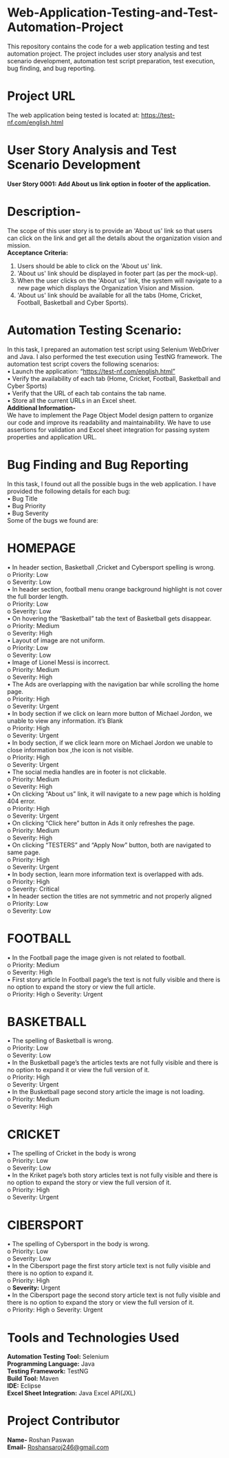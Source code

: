 # Web-Application-Testing-and-Test-Automation-Project
This repository contains the code for a web application testing and test automation project. The project includes user story analysis and test scenario development, automation test script preparation, test execution, bug finding, and bug reporting.
# Project URL  
The web application being tested is located at: https://test-nf.com/english.html  
# User Story Analysis and Test Scenario Development  
**User Story 0001: Add About us link option in footer of the application.**
# Description-  
The scope of this user story is to provide an 'About us' link so that users can click on the link and get all the details about the organization vision and mission.  
**Acceptance Criteria:**
1.	Users should be able to click on the 'About us' link.  
2.	'About us' link should be displayed in footer part (as per the mock-up).  
3.	When the user clicks on the 'About us' link, the system will navigate to a new page which displays the Organization Vision and Mission.  
4.	'About us' link should be available for all the tabs (Home, Cricket, Football, Basketball and Cyber Sports).  
# Automation Testing Scenario:  
In this task, I prepared an automation test script using Selenium WebDriver and Java. I  also performed the test execution using TestNG framework. The automation test script covers the following scenarios:  
•	Launch the application: “https://test-nf.com/english.html”  
•	Verify the availability of each tab (Home, Cricket, Football, Basketball and Cyber Sports)  
•	Verify that the URL of each tab contains the tab name.  
•	Store all the current URLs in an Excel sheet.  
**Additional Information-**  
We have to implement the Page Object Model design pattern to organize our code and improve its readability and maintainability. We have to use assertions for  validation and Excel sheet integration for passing system properties and application URL.  


# Bug Finding and Bug Reporting  
In this task, I found out all the possible bugs in the web application. I have provided the following details for each bug:  
•	Bug Title  
•	Bug Priority  
•	Bug Severity  
Some of the bugs we found are:   
# HOMEPAGE  
•	In header section, Basketball ,Cricket and Cybersport spelling is wrong.  
o	Priority: Low  
o	Severity: Low  
•	In header section, football menu orange background highlight is not cover the full border length.  
o	Priority: Low  
o	Severity: Low  
•	On hovering the “Basketball” tab the text of Basketball gets disappear.  
o	Priority: Medium  
o	Severity: High  
•	Layout of image are not uniform.  
o	Priority: Low  
o	Severity: Low  
•	Image of Lionel Messi is incorrect.  
o	Priority: Medium  
o	Severity: High  
•	The Ads are overlapping with the navigation bar while scrolling the home page.  
o	Priority: High  
o	Severity: Urgent  
•	In body section if we click on learn more button of Michael Jordon, we unable to view any information. it’s Blank  
o	Priority: High  
o	Severity: Urgent  
•	In body section, if we click learn more on Michael Jordon we unable to close information box ,the icon is not visible.  
o	Priority: High  
o	Severity: Urgent  
•	The social media handles are in footer is not clickable.  
o	Priority: Medium  
o	Severity: High  
•	On clicking “About us” link, it will navigate to a new page which is holding 404 error.  
o	Priority: High  
o	Severity: Urgent  
•	On clicking “Click here” button in Ads it only refreshes the page.  
o	Priority: Medium  
o	Severity: High  
•	On clicking “TESTERS” and “Apply Now” button, both are navigated to same page.  
o	Priority: High  
o	Severity: Urgent  
•	In body section, learn more information text is overlapped with ads.  
o	Priority: High  
o	Severity: Critical  
•	In header section the titles are not symmetric and not properly aligned  
o	Priority: Low  
o	Severity: Low 
# FOOTBALL  
•	In the Football page the image given is not related to football.  
o	Priority: Medium  
o	Severity: High  
•	First story article In Football page’s the text is not fully visible and there is no option to expand the story or view the full article.  
o	Priority: High 
o	Severity: Urgent  
# BASKETBALL  
•	The spelling of Basketball is wrong.  
o	Priority: Low  
o	Severity: Low  
•	In the Busketball page’s the articles texts are not fully visible and there is no option to expand it or view the full version of it.  
o	Priority: High  
o	Severity: Urgent  
•	In the Busketball page second story article the image is not loading.  
o	Priority: Medium  
o	Severity: High  
# CRICKET
•	The spelling of Cricket in the body is wrong  
o	Priority: Low  
o	Severity: Low  
•	In the Kriket page’s both story articles text is not fully visible and there is no option to expand the story or view the full version of it.  
o	Priority: High  
o	Severity: Urgent  
# CIBERSPORT  
•	The spelling of Cybersport in the body is wrong.  
o	Priority: Low  
o	Severity: Low  
•	In the Cibersport page the first story article text is not fully visible and there is no option to expand it.  
o	Priority: High  
o	**Severity:** Urgent  
•	In the Cibersport page the second story article text is not fully visible and there is no option to expand the story or view the full version of it.  
o	Priority: High
o	Severity: Urgent  
# Tools and Technologies Used
**Automation Testing Tool:** Selenium  
**Programming Language:** Java  
**Testing Framework:** TestNG  
**Build Tool:** Maven  
**IDE:** Eclipse  
**Excel Sheet Integration:** Java Excel API(JXL)  

# Project Contributor  
**Name-** Roshan Paswan  
**Email-** Roshansaroj246@gmail.com
